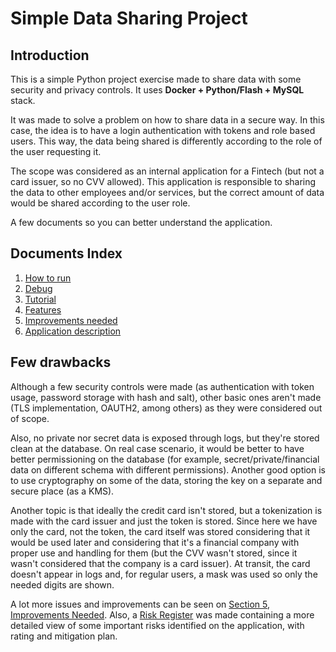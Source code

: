 # Simple Data Sharing Project
## Introduction
This is a simple Python project exercise made to share data with some security and privacy controls.
It uses **Docker + Python/Flash + MySQL** stack.

It was made to solve a problem on how to share data in a secure way.
In this case, the idea is to have a login authentication with tokens and role based users. This way, the data being shared is differently according to the role of the user requesting it.

The scope was considered as an internal application for a Fintech (but not a card issuer, so no CVV allowed). This application is responsible to sharing the data to other employees and/or services, but the correct amount of data would be shared according to the user role.

A few documents so you can better understand the application.

## Documents Index
1. [How to run](docs/01%20-%20HOW%20TO%20RUN.md)
2. [Debug](docs/02%20-%20DEBUG.md)
3. [Tutorial](docs/03%20-%20TUTORIAL.md)
4. [Features](docs/04%20-%20FEATURES.md)
5. [Improvements needed](docs/05%20-%20IMPROVEMENTS%20NEEDED.MD)
6. [Application description](docs/06%20-%20APPLICATION%20DESCRIPTION.MD)

## Few drawbacks

Although a few security controls were made (as authentication with token usage, password storage with hash and salt), other basic ones aren't made (TLS implementation, OAUTH2, among others) as they were considered out of scope.

Also, no private nor secret data is exposed through logs, but they're stored clean at the database. On real case scenario, it would be better to have better permissioning on the database (for example, secret/private/financial data on different schema with different permissions). Another good option is to use cryptography on some of the data, storing the key on a separate and secure place (as a KMS).

Another topic is that ideally the credit card isn't stored, but a tokenization is made with the card issuer and just the token is stored. Since here we have only the card, not the token, the card itself was stored considering that it would be used later and considering that it's a financial company with proper use and handling for them (but the CVV wasn't stored, since it wasn't considered that the company is a card issuer). At transit, the card doesn't appear in logs and, for regular users, a mask was used so only the needed digits are shown.

A lot more issues and improvements can be seen on [Section 5, Improvements Needed](/docs/05%20-%20IMPROVEMENTS%20NEEDED.MD).
Also, a [Risk Register](docs/Risk%20Register.xlsx) was made containing a more detailed view of some important risks identified on the application, with rating and mitigation plan.